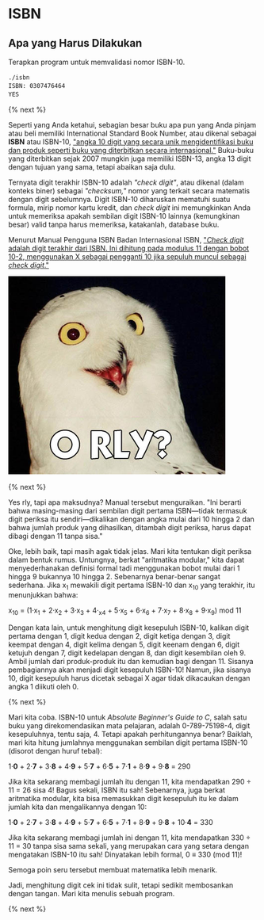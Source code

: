 # ISBN

<!-- TODO Introduction Video

{% video https://www.youtube.com/watch?v=sxXQ-jgUIg8 %}

{% next %} -->

## Apa yang Harus Dilakukan

Terapkan program untuk memvalidasi nomor ISBN-10.

```bash
./isbn
ISBN: 0307476464
YES
```

{% next %}

Seperti yang Anda ketahui, sebagian besar buku apa pun yang Anda pinjam atau beli memiliki International Standard Book Number, atau dikenal sebagai __ISBN__ atau ISBN-10, ["angka 10 digit yang secara unik mengidentifikasi buku dan produk seperti buku yang diterbitkan secara internasional."](http://www.isbn.org/standards/home/isbn/us/isbnqa.asp) Buku-buku yang diterbitkan sejak 2007 mungkin juga memiliki ISBN-13, angka 13 digit dengan tujuan yang sama, tetapi abaikan saja dulu.

Ternyata digit terakhir ISBN-10 adalah *"check digit"*, atau dikenal (dalam konteks biner) sebagai *"checksum,"* nomor yang terkait secara matematis dengan digit sebelumnya. Digit ISBN-10 diharuskan mematuhi suatu formula, mirip nomor kartu kredit, dan *check digit* ini memungkinkan Anda untuk memeriksa apakah sembilan digit ISBN-10 lainnya (kemungkinan besar) valid tanpa harus memeriksa, katakanlah, database buku.

Menurut Manual Pengguna ISBN Badan Internasional ISBN, ["*Check digit* adalah digit terakhir dari ISBN. Ini dihitung pada modulus 11 dengan bobot 10-2, menggunakan X sebagai pengganti 10 jika sepuluh muncul sebagai *check digit*."](http://www.isbn-international.org/en/userman/download/ISBNmanual.pdf)

![Rly?](orly.jpg)

{% next %}

Yes rly, tapi apa maksudnya? Manual tersebut menguraikan. "Ini berarti bahwa masing-masing dari sembilan digit pertama ISBN&mdash;tidak termasuk digit periksa itu sendiri&mdash;dikalikan dengan angka mulai dari 10 hingga 2 dan bahwa jumlah produk yang dihasilkan, ditambah digit periksa, harus dapat dibagi dengan 11 tanpa sisa."

Oke, lebih baik, tapi masih agak tidak jelas. Mari kita tentukan digit periksa dalam bentuk rumus. Untungnya, berkat "aritmatika modular," kita dapat menyederhanakan definisi formal tadi menggunakan bobot mulai dari 1 hingga 9 bukannya 10 hingga 2. Sebenarnya benar-benar sangat sederhana. Jika x<sub>1</sub> mewakili digit pertama ISBN-10 dan x<sub>10</sub> yang terakhir, itu menunjukkan bahwa:

x<sub>10</sub> = (1·x<sub>1</sub> + 2·x<sub>2</sub> + 3·x<sub>3</sub> + 4·<sub>x4</sub> + 5·x<sub>5</sub> + 6·x<sub>6</sub> + 7·x<sub>7</sub> + 8·x<sub>8</sub> + 9·x<sub>9</sub>) mod 11

Dengan kata lain, untuk menghitung digit kesepuluh ISBN-10, kalikan digit pertama dengan 1, digit kedua dengan 2, digit ketiga dengan 3, digit keempat dengan 4, digit kelima dengan 5, digit keenam dengan 6, digit ketujuh dengan 7, digit kedelapan dengan 8, dan digit kesembilan oleh 9. Ambil jumlah dari produk-produk itu dan kemudian bagi dengan 11. Sisanya pembagiannya akan menjadi digit kesepuluh ISBN-10! Namun, jika sisanya 10, digit kesepuluh harus dicetak sebagai X agar tidak dikacaukan dengan angka 1 diikuti oleh 0.

{% next %}

Mari kita coba. ISBN-10 untuk *Absolute Beginner's Guide to C*, salah satu buku yang direkomendasikan mata pelajaran, adalah 0-789-75198-4, digit kesepuluhnya, tentu saja, 4. Tetapi apakah perhitungannya benar? Baiklah, mari kita hitung jumlahnya menggunakan sembilan digit pertama ISBN-10 (disorot dengan huruf tebal):

1·**0** + 2·**7** + 3·**8** + 4·**9** + 5·**7** + 6·**5** + 7·**1** + 8·**9** + 9·**8** = 290

Jika kita sekarang membagi jumlah itu dengan 11, kita mendapatkan 290 ÷ 11 = 26 sisa 4! Bagus sekali, ISBN itu sah! Sebenarnya, juga berkat aritmatika modular, kita bisa memasukkan digit kesepuluh itu ke dalam jumlah kita dan mengalikannya dengan 10:

1·**0** + 2·**7** + 3·**8** + 4·**9** + 5·**7** + 6·**5** + 7·**1** + 8·**9** + 9·**8** + 10·**4** = 330

Jika kita sekarang membagi jumlah ini dengan 11, kita mendapatkan 330 ÷ 11 = 30 tanpa sisa sama sekali, yang merupakan cara yang setara dengan mengatakan ISBN-10 itu sah! Dinyatakan lebih formal, 0 ≡ 330 (mod 11)!

Semoga poin seru tersebut membuat matematika lebih menarik.

Jadi, menghitung digit cek ini tidak sulit, tetapi sedikit membosankan dengan tangan. Mari kita menulis sebuah program.


{% next %}

